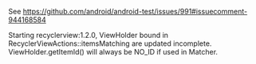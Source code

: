See https://github.com/android/android-test/issues/991#issuecomment-944168584

Starting recyclerview:1.2.0, ViewHolder bound in RecyclerViewActions::itemsMatching are updated incomplete. 
ViewHolder.getItemId() will always be NO_ID if used in Matcher.